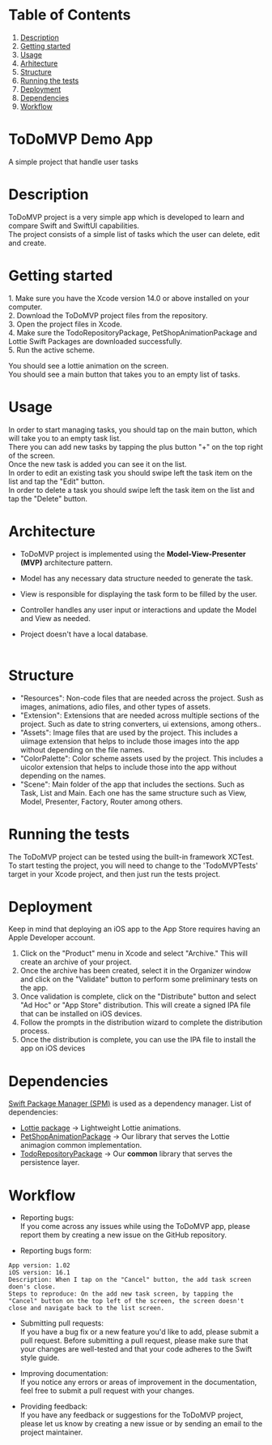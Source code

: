 # Table of Contents
1. [Description](#description)
2. [Getting started](#getting-started)
3. [Usage](#usage)
4. [Arhitecture](#arhitecture)
5. [Structure](#structure)
6. [Running the tests](#running-the-tests)
7. [Deployment](#deployment)
8. [Dependencies](#dependencies)
9. [Workflow](#workflow)

# ToDoMVP Demo App
A simple project that handle user tasks

# Description
<p>ToDoMVP project is a very simple app which is developed to learn and compare Swift and SwiftUI capabilities.<br>
The project consists of a simple list of tasks which the user can delete, edit and create.</p>

# Getting started
<p>
1. Make sure you have the Xcode version 14.0 or above installed on your computer.<br>
2. Download the ToDoMVP project files from the repository.<br>
3. Open the project files in Xcode.<br>
4. Make sure the TodoRepositoryPackage, PetShopAnimationPackage and Lottie Swift Packages are downloaded successfully.<br>
5. Run the active scheme.<br>

You should see a lottie animation on the screen.<br>
You should see a main button that takes you to an empty list of tasks.<br>

# Usage
In order to start managing tasks, you should tap on the main button, which will take you to an empty task list.<br>
There you can add new tasks by tapping the plus button "+" on the top right of the screen.<br>
Once the new task is added you can see it on the list.<br>
In order to edit an existing task you should swipe left the task item on the list and tap the "Edit" button.<br>
In order to delete a task you should swipe left the task item on the list and tap the "Delete" button.<br>

# Architecture
* ToDoMVP project is implemented using the <strong>Model-View-Presenter (MVP)</strong> architecture pattern.

* Model has any necessary data structure needed to generate the task.
* View is responsible for displaying the task form to be filled by the user.
* Controller handles any user input or interactions and update the Model and View as needed.
* Project doesn't have a local database.<br><br>

# Structure 
* "Resources": Non-code files that are needed across the project. Sush as images, animations, adio files, and other types of assets.
* "Extension": Extensions that are needed across multiple sections of the project. Such as date to string converters, ui extensions, among others..
* "Assets": Image files that are used by the project. This includes a uiimage extension that helps to include those images into the app without depending on the file names. 
* "ColorPalette": Color scheme assets used by the project. This includes a uicolor extension that helps to include those into the app without depending on the names.
* "Scene": Main folder of the app that includes the sections. Such as Task, List and Main. Each one has the same structure such as View, Model, Presenter, Factory, Router among others.

# Running the tests
<p>The ToDoMVP project can be tested using the built-in framework XCTest.<br>
To start testing the project, you will need to change to the 'TodoMVPTests' target in your Xcode project, and then just run the tests project.</p>

# Deployment
Keep in mind that deploying an iOS app to the App Store requires having an Apple Developer account.

1. Click on the "Product" menu in Xcode and select "Archive." This will create an archive of your project.
2. Once the archive has been created, select it in the Organizer window and click on the "Validate" button to perform some preliminary tests on the app.
3. Once validation is complete, click on the "Distribute" button and select "Ad Hoc" or "App Store" distribution. 
This will create a signed IPA file that can be installed on iOS devices.
4. Follow the prompts in the distribution wizard to complete the distribution process.
5. Once the distribution is complete, you can use the IPA file to install the app on iOS devices

# Dependencies
[Swift Package Manager (SPM)](https://www.swift.org/documentation/package-manager/) is used as a dependency manager.
List of dependencies: 
* [Lottie package](https://lottiefiles.com/) -> Lightweight Lottie animations.
* [PetShopAnimationPackage](https://gitlab.com/marcelomogrovejo/petshopanimationpackage) -> Our library that serves the Lottie animagion common implementation.
* [TodoRepositoryPackage](https://github.com/marcelomogrovejo/todo-repo-pkg) -> Our <strong>common</strong> library that serves the persistence layer. 

# Workflow

* Reporting bugs:<br> 
If you come across any issues while using the ToDoMVP app, please report them by creating a new issue on the GitHub repository.

* Reporting bugs form: <br> 
```
App version: 1.02
iOS version: 16.1
Description: When I tap on the "Cancel" button, the add task screen doen's close.
Steps to reproduce: On the add new task screen, by tapping the "Cancel" button on the top left of the screen, the screen doesn't close and navigate back to the list screen.
```

* Submitting pull requests: <br> 
If you have a bug fix or a new feature you'd like to add, please submit a pull request. Before submitting a pull request, 
please make sure that your changes are well-tested and that your code adheres to the Swift style guide.

* Improving documentation: <br> 
If you notice any errors or areas of improvement in the documentation, feel free to submit a pull request with your changes.

* Providing feedback:<br> 
If you have any feedback or suggestions for the ToDoMVP project, please let us know by creating a new issue or by sending an email to the project maintainer.
